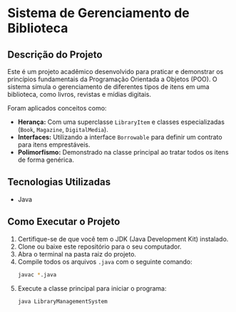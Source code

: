 # Sistema de Gerenciamento de Biblioteca

## Descrição do Projeto
Este é um projeto acadêmico desenvolvido para praticar e demonstrar os princípios fundamentais da Programação Orientada a Objetos (POO). O sistema simula o gerenciamento de diferentes tipos de itens em uma biblioteca, como livros, revistas e mídias digitais.

Foram aplicados conceitos como:
* **Herança:** Com uma superclasse `LibraryItem` e classes especializadas (`Book`, `Magazine`, `DigitalMedia`).
* **Interfaces:** Utilizando a interface `Borrowable` para definir um contrato para itens emprestáveis.
* **Polimorfismo:** Demonstrado na classe principal ao tratar todos os itens de forma genérica.

## Tecnologias Utilizadas
* Java

## Como Executar o Projeto

1.  Certifique-se de que você tem o JDK (Java Development Kit) instalado.
2.  Clone ou baixe este repositório para o seu computador.
3.  Abra o terminal na pasta raiz do projeto.
4.  Compile todos os arquivos `.java` com o seguinte comando:
    ```bash
    javac *.java
    ```
5.  Execute a classe principal para iniciar o programa:
    ```bash
    java LibraryManagementSystem
    ```
